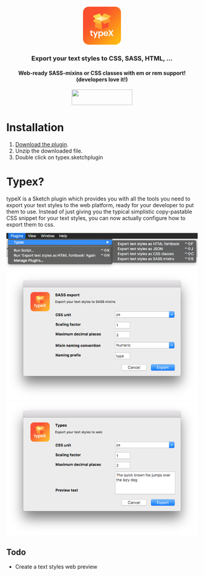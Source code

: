 <p align="center">
  <a href="https://github.com/reinvanoyen/typex">
    <img width="100" height="100" src="https://raw.githubusercontent.com/reinvanoyen/typex/master/icon.png" />
  </a>
  <h3 align="center">Export your text styles to CSS, SASS, HTML, ...</h3>
  <h4 align="center">Web-ready SASS-mixins or CSS classes with em or rem support! (developers love it!)</h4>
</p>
<p align="center">
  <a href="http://bit.ly/SketchRunnerWebsite">
    <img width="160" height="41" src="http://bit.ly/RunnerBadgeBlue">
  </a>
  </p>
  
# Installation
1. <a href="https://github.com/reinvanoyen/typex/archive/master.zip" title="Download typeX">Download the plugin</a>.
2. Unzip the downloaded file.
3. Double click on typex.sketchplugin

# Typex?

typeX is a Sketch plugin which provides you with all the tools you need to export your text styles to the web platform, ready for your developer to put them to use. Instead of just giving you the typical simplistic copy-pastable CSS snippet for your text styles, you can now actually configure how to export them to css.

<img width="730" src="https://raw.githubusercontent.com/reinvanoyen/typex/master/context-menu.png" />
<img width="635" src="https://raw.githubusercontent.com/reinvanoyen/typex/master/sass-export-window.png" />
<img width="635" src="https://raw.githubusercontent.com/reinvanoyen/typex/master/html-fontbook-export-window.png" />

## Todo
* Create a text styles web preview

